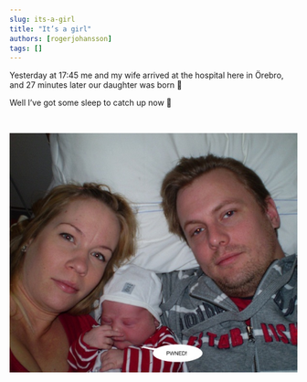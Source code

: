 ```yaml
---
slug: its-a-girl
title: "It’s a girl"
authors: [rogerjohansson]
tags: []
---
```

Yesterday at 17:45 me and my wife arrived at the hospital here in Örebro, and 27 minutes later our daughter was born 🙂

<!-- truncate -->

Well I’ve got some sleep to catch up now 🙂

 

[![](./bebben.jpg)](http://rogeralsing.wordpress.com/wp-content/uploads/2008/04/bebben.jpg)
